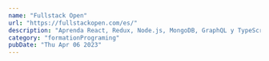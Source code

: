 ```yaml
---
name: "Fullstack Open"
url: "https://fullstackopen.com/es/"
description: "Aprenda React, Redux, Node.js, MongoDB, GraphQL y TypeScript de una sola vez!"
category: "formationPrograming"
pubDate: "Thu Apr 06 2023"
---
```

